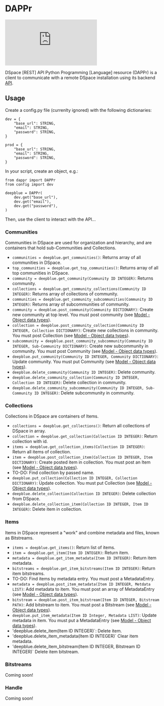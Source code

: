 # DAPPr

![Dapper men](https://images.nypl.org/index.php?id=5205109&t=w)

DSpace [REST] API Python Programming [Language] resource (DAPPr) is a client to communicate with a remote DSpace installation using its backend [API](https://wiki.duraspace.org/display/DSDOC5x/REST+API).

## Usage

Create a config.py file (currenlty ignored) with the following dictionaries:

    dev = {
        "base_url": STRING,
        "email": STRING,
        "password": STRING,
    }

    prod = {
        "base_url": STRING,
        "email": STRING,
        "password": STRING,
    }
    
In your script, create an object, e.g.:

    from dappr import DAPPr
    from config import dev

    deepblue = DAPPr(
        dev.get("base_url"),
        dev.get("email"),
        dev.get("password"), 
    )
    
Then, use the client to interact with the API...

### Communities

Communities in DSpace are used for organization and hierarchy, and are containers that hold sub-Communities and Collections.

  * `communities = deepblue.get_communities()`: Returns array of all communities in DSpace.
  * `top_communities = deepblue.get_top_communities()`: Returns array of all top communities in DSpace.
  * `community = deepblue.get_community(Community ID INTEGER)`: Returns community.
  * `collections = deepblue.get_community_collections(Community ID INTEGER)`: Returns array of collections of community.
  * `communities = deepblue.get_community_subcommunities(Community ID INTEGER)`: Returns array of subcommunities of community.
  * `community = deepblue.post_community(Community DICTIONARY)`: Create new community at top level. You must post community (see [Model - Object data types](https://wiki.duraspace.org/display/DSDOC5x/REST+API#RESTAPI-Model-Objectdatatypes)).
  * `collection = deepblue.post_community_collection(Community ID INTEGER, Collection DICTIONARY)`: Create new collections in community. You must post Collection (see [Model - Object data types](https://wiki.duraspace.org/display/DSDOC5x/REST+API#RESTAPI-Model-Objectdatatypes)).
  * `subcommunity = deepblue.post_community_subcommunity(Community ID INTEGER, Sub-Community DICTIONARY)`: Create new subcommunity in community. You must post Community (see [Model - Object data types](https://wiki.duraspace.org/display/DSDOC5x/REST+API#RESTAPI-Model-Objectdatatypes)).
  * `deepblue.put_community(Community ID INTEGER, Community DICTIONARY)`: Update community. You must put Community (see [Model - Object data types](https://wiki.duraspace.org/display/DSDOC5x/REST+API#RESTAPI-Model-Objectdatatypes)).
  * `deepblue.delete_community(Community ID INTEGER)`: Delete community.
  * `deepblue.delete_community_collection(Community ID INTEGER, Collection ID INTEGER)`: Delete collection in community.
  * `deepblue.delete_community_subcommunity(Community ID INTEGER, Sub-Community ID INTEGER)`: Delete subcommunity in community.

### Collections

Collections in DSpace are containers of Items.

  * `collections = deepblue.get_collections()`: Return all collections of DSpace in array.
  * `collection = deepblue.get_collection(Collection ID INTEGER)`: Return collection with id.
  * `items = deepblue.get_collection_items(Collection ID INTEGER)`: Return all items of collection.
  * `item = deepblue.post_collection_item(Collection ID INTEGER, Item DICTIONARY)`: Create posted item in collection. You must post an Item (see [Model - Object data types](https://wiki.duraspace.org/display/DSDOC5x/REST+API#RESTAPI-Model-Objectdatatypes)).
  * TO-DO: Find collection by passed name.
  * `deepblue.put_collection(Collection ID INTEGER, Collection DICTIONARY)`: Update collection. You must put Collection (see [Model - Object data types](https://wiki.duraspace.org/display/DSDOC5x/REST+API#RESTAPI-Model-Objectdatatypes)).
  * `deepblue.delete_collection(Collection ID INTEGER)`: Delete collection from DSpace.
  * `deepblue.delete_collection_item(Collection ID INTEGER, Item ID INTEGER)`: Delete item in collection.

### Items

Items in DSpace represent a "work" and combine metadata and files, known as Bitstreams.

  * `items = deepblue.get_items()`: Return list of items.
  * `item = deepblue.get_item(Item ID INTEGER)`: Return item.
  * `metadata = deepblue.get_item_metadata(Item ID INTEGER)`: Return item metadata.
  * `bitstreams = deepblue.get_item_bitstreams(Item ID INTEGER)`: Return item bitstreams.
  * TO-DO: Find items by metadata entry. You must post a MetadataEntry.
  * `metadata = deepblue.post_item_metadata(Item ID INTEGER, Metdata LIST)`: Add metadata to item. You must post an array of MetadataEntry (see [Model - Object data types](https://wiki.duraspace.org/display/DSDOC5x/REST+API#RESTAPI-Model-Objectdatatypes)).
  * `bitstream = deepblue.post_item_bitstream(Item ID INTEGER, Bitstream PATH)`: Add bitstream to item. You must post a Bitstream (see [Model - Object data types](https://wiki.duraspace.org/display/DSDOC5x/REST+API#RESTAPI-Model-Objectdatatypes)).
  * `deepblue.put_item_metadata(Item ID Integer, Metadata LIST)`: Update metadata in item. You must put a MetadataEntry (see [Model - Object data types](https://wiki.duraspace.org/display/DSDOC5x/REST+API#RESTAPI-Model-Objectdatatypes)).
  * 'deepblue.delete_item(Item ID INTEGER)`: Delete item.
  * 'deepblue.delete_item_metadata(Item ID INTEGER)` Clear item metadata.
  * 'deepblue.delete_item_bitstream(Item ID INTEGER, Bitstream ID INTEGER)` Delete item bitstream.
  
### Bitstreams

Coming soon!

### Handle

Coming soon!
